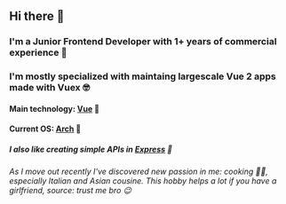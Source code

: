 ## Hi there 👋

### I'm a Junior Frontend Developer with 1+ years of commercial experience 🤯

### I'm mostly specialized with maintaing largescale Vue 2 apps made with Vuex 🤓

#### Main technology: [Vue] 🖖
#### Current OS: [Arch] 🐧

##### I also like creating simple APIs in [Express] 🤫

###### As I move out recently I've discovered new passion in me: cooking 👨‍🍳, especially Italian and Asian cousine. This hobby helps a lot if you have a girlfriend, source: trust me bro 😉


[Vue]: https://vuejs.org/
[Arch]: https://archlinux.org/
[Express]: https://https://expressjs.com/
